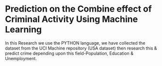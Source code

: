 # Prediction on the Combine effect of Criminal Activity Using Machine Learning 
In this Research we use the PYTHON language, we have collected the dataset from the UCI Machine repository (USA dataset) then research this & predict crime depending upon this field-Population, Education & Unemployment.
